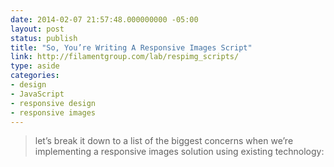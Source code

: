 ```yaml
---
date: 2014-02-07 21:57:48.000000000 -05:00
layout: post
status: publish
title: "So, You’re Writing A Responsive Images Script"
link: http://filamentgroup.com/lab/respimg_scripts/
type: aside
categories:
- design
- JavaScript
- responsive design
- responsive images
---
```

> let&rsquo;s break it down to a list of the biggest concerns when we&rsquo;re implementing a responsive images solution using existing technology: